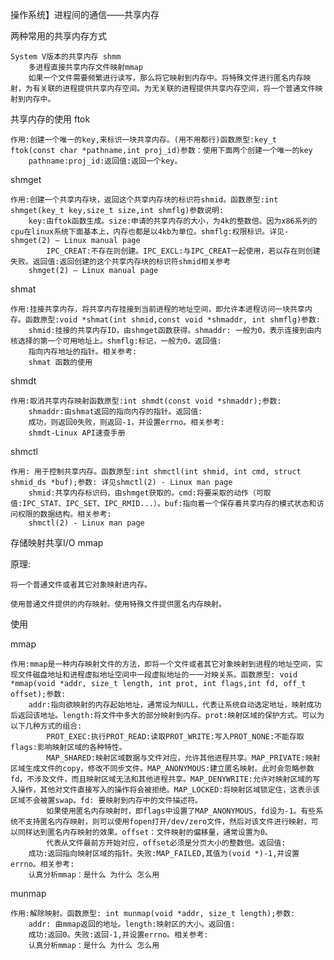操作系统】进程间的通信——共享内存


两种常用的共享内存方式

    System V版本的共享内存 shmm
        多进程直接共享内存文件映射mmap
        如果一个文件需要频繁进行读写，那么将它映射到内存中。将特殊文件进行匿名内存映射，为有关联的进程提供共享内存空间。为无关联的进程提供共享内存空间，将一个普通文件映射到内存中。

共享内存的使用
ftok

    作用:创建一个唯一的key,来标识一块共享内存。(用不用都行)函数原型:key_t ftok(const char *pathname,int proj_id)参数：使用下面两个创建一个唯一的key
        pathname:proj_id:返回值:返回一个key。

shmget

    作用:创建一个共享内存块，返回这个共享内存块的标识符shmid。函数原型:int shmget(key_t key,size_t size,int shmflg)参数说明:
        key:由ftok函数生成。size:申请的共享内存的大小，为4k的整数倍。因为x86系列的cpu在linux系统下面基本上，内存也都是以4kb为单位。shmflg:权限标识。详见-shmget(2) — Linux manual page
            IPC_CREAT:不存在则创建。IPC_EXCL:与IPC_CREAT一起使用，若以存在则创建失败。返回值:返回创建的这个共享内存块的标识符shmid相关参考
        shmget(2) — Linux manual page


shmat

    作用:挂接共享内存，将共享内存挂接到当前进程的地址空间，即允许本进程访问一块共享内存。函数原型:void *shmat(int shmid,const void *shmaddr, int shmflg)参数:
        shmid:挂接的共享内存ID，由shmget函数获得。shmaddr: 一般为0，表示连接到由内核选择的第一个可用地址上。shmflg:标记，一般为0。返回值:
        指向内存地址的指针。相关参考:
        shmat 函数的使用

shmdt

    作用:取消共享内存映射函数原型:int shmdt(const void *shmaddr);参数:
        shmaddr:由shmat返回的指向内存的指针。返回值:
        成功，则返回0失败，则返回-1，并设置errno。相关参考:
        shmdt-Linux API速查手册


shmctl

    作用: 用于控制共享内存。函数原型:int shmctl(int shmid, int cmd, struct shmid_ds *buf);参数: 详见shmctl(2) - Linux man page
        shmid:共享内存标识码，由shmget获取的。cmd:将要采取的动作（可取值:IPC_STAT、IPC_SET、IPC_RMID...）。buf:指向着一个保存着共享内存的模式状态和访问权限的数据结构。相关参考:
        shmctl(2) - Linux man page


























存储映射共享I/O mmap

原理:

    将一个普通文件或者其它对象映射进内存。

    使用普通文件提供的内存映射。使用特殊文件提供匿名内存映射。


使用

mmap

    作用:mmap是一种内存映射文件的方法，即将一个文件或者其它对象映射到进程的地址空间，实现文件磁盘地址和进程虚拟地址空间中一段虚拟地址的一一对映关系。函数原型: void *mmap(void *addr, size_t length, int prot, int flags,int fd, off_t offset);参数:
        addr:指向欲映射的内存起始地址，通常设为NULL，代表让系统自动选定地址，映射成功后返回该地址。length:将文件中多大的部分映射到内存。prot:映射区域的保护方式。可以为以下几种方式的组合:
            PROT_EXEC:执行PROT_READ:读取PROT_WRITE:写入PROT_NONE:不能存取flags:影响映射区域的各种特性。
            MAP_SHARED:映射区域数据与文件对应，允许其他进程共享。MAP_PRIVATE:映射区域生成文件的copy，修改不同步文件。MAP_ANONYMOUS:建立匿名映射。此时会忽略参数fd，不涉及文件，而且映射区域无法和其他进程共享。MAP_DENYWRITE:允许对映射区域的写入操作，其他对文件直接写入的操作将会被拒绝。MAP_LOCKED:将映射区域锁定住，这表示该区域不会被置swap。fd: 要映射到内存中的文件描述符。
            如果使用匿名内存映射时，即flags中设置了MAP_ANONYMOUS，fd设为-1。有些系统不支持匿名内存映射，则可以使用fopen打开/dev/zero文件，然后对该文件进行映射，可以同样达到匿名内存映射的效果。offset：文件映射的偏移量，通常设置为0。
            代表从文件最前方开始对应，offset必须是分页大小的整数倍。返回值:
        成功:返回指向映射区域的指针。失败:MAP_FAILED,其值为(void *)-1,并设置errno。相关参考:
        认真分析mmap：是什么 为什么 怎么用


munmap

    作用:解除映射。函数原型: int munmap(void *addr, size_t length);参数:
        addr: 由mmap返回的地址。length:映射区的大小。返回值:
        成功:返回0。失败:返回-1,并设置errno。相关参考:
        认真分析mmap：是什么 为什么 怎么用































